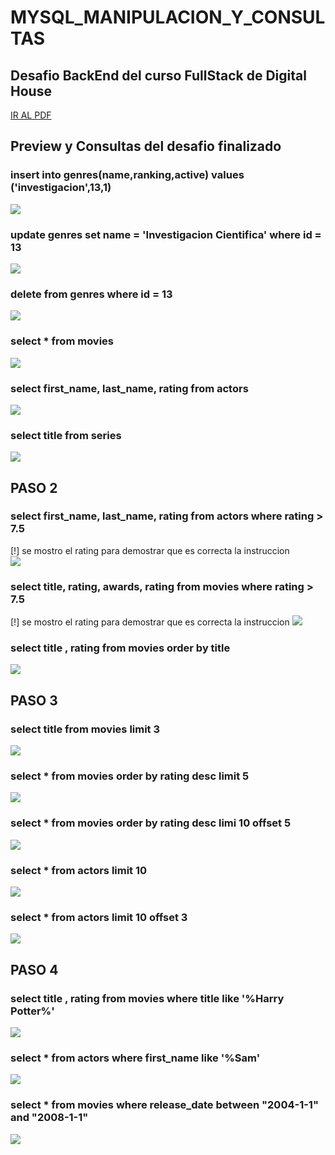# MYSQL_MANIPULACION_Y_CONSULTAS
## Desafio BackEnd del curso FullStack de Digital House

<a href="https://github.com/XmauricioX/MYSQL_MANIPULACION_Y_CONSULTAS/blob/main/DESAFIO/M06C02%20-%20Ejercitaci%C3%B3n%20-%20Manipulaci%C3%B3n%20y%20consulta%20de%20datos.pdf">IR AL PDF<a>

## Preview y Consultas del desafio finalizado

### insert    into    genres(name,ranking,active)    values ('investigacion',13,1)
<img src="https://github.com/XmauricioX/MYSQL_MANIPULACION_Y_CONSULTAS/blob/main/images/1.1.PNG">

### update    genres     set name = 'Investigacion Cientifica'   where id = 13 
<img src="https://github.com/XmauricioX/MYSQL_MANIPULACION_Y_CONSULTAS/blob/main/images/1.2.PNG">
  
### delete from genres    where id = 13  
<img src="https://github.com/XmauricioX/MYSQL_MANIPULACION_Y_CONSULTAS/blob/main/images/1.3.PNG">
  
### select * from movies
<img src="https://github.com/XmauricioX/MYSQL_MANIPULACION_Y_CONSULTAS/blob/main/images/1.4.PNG">
  
### select first_name, last_name, rating    from actors
<img src="https://github.com/XmauricioX/MYSQL_MANIPULACION_Y_CONSULTAS/blob/main/images/1.5.PNG">
  

### select title    from series   
<img src="https://github.com/XmauricioX/MYSQL_MANIPULACION_Y_CONSULTAS/blob/main/images/1.6.PNG">
  
## PASO 2

### select first_name, last_name, rating    from actors    where rating > 7.5
[!] se mostro el rating para demostrar que es correcta la instruccion   
<img src="https://github.com/XmauricioX/MYSQL_MANIPULACION_Y_CONSULTAS/blob/main/images/2.1.PNG">
  
  
### select title, rating, awards, rating    from movies    where rating > 7.5
[!] se mostro el rating para demostrar que es correcta la instruccion
<img src="https://github.com/XmauricioX/MYSQL_MANIPULACION_Y_CONSULTAS/blob/main/images/2.2.PNG">
  
  
### select title , rating    from movies    order by title    
<img src="https://github.com/XmauricioX/MYSQL_MANIPULACION_Y_CONSULTAS/blob/main/images/2.3.PNG">
  
## PASO 3
  
### select title    from movies    limit 3
<img src="https://github.com/XmauricioX/MYSQL_MANIPULACION_Y_CONSULTAS/blob/main/images/3.1.PNG">
  
  
### select *    from movies    order by rating desc    limit 5
<img src="https://github.com/XmauricioX/MYSQL_MANIPULACION_Y_CONSULTAS/blob/main/images/3.2.PNG">
  

### select *    from movies    order by rating desc    limi 10    offset 5
<img src="https://github.com/XmauricioX/MYSQL_MANIPULACION_Y_CONSULTAS/blob/main/images/3.3.PNG">
  

### select *    from actors    limit 10
<img src="https://github.com/XmauricioX/MYSQL_MANIPULACION_Y_CONSULTAS/blob/main/images/3.4.PNG">
  

### select *    from actors    limit 10    offset 3
<img src="https://github.com/XmauricioX/MYSQL_MANIPULACION_Y_CONSULTAS/blob/main/images/3.4A.PNG">
  
## PASO 4
  

### select title , rating    from movies    where title    like '%Harry Potter%'
<img src="https://github.com/XmauricioX/MYSQL_MANIPULACION_Y_CONSULTAS/blob/main/images/4.1.PNG">
  
 
### select *    from actors    where first_name     like '%Sam'   
<img src="https://github.com/XmauricioX/MYSQL_MANIPULACION_Y_CONSULTAS/blob/main/images/4.2.PNG">
  

### select *    from movies    where release_date     between "2004-1-1" and "2008-1-1"

<img src="https://github.com/XmauricioX/MYSQL_MANIPULACION_Y_CONSULTAS/blob/main/images/4.3.PNG">
